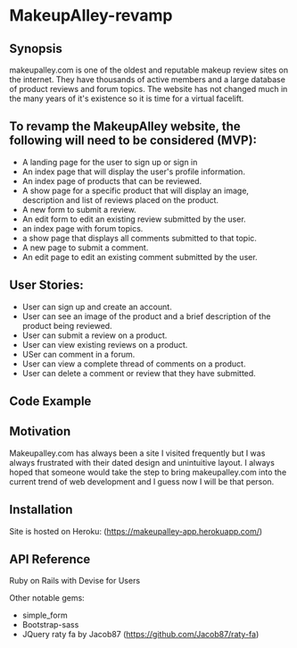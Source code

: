 # MakeupAlley-revamp


## Synopsis

makeupalley.com is one of the oldest and reputable makeup review sites on the internet. They have thousands of active members and a large database of product reviews and forum topics. The website has not changed much in the many years of it's existence so it is time for a virtual facelift.


## To revamp the MakeupAlley website, the following will need to be considered (MVP):

- A landing page for the user to sign up or sign in
- An index page that will display the user's profile information.
- An index page of products that can be reviewed.
- A show page for  a specific product that will display an image, description and list of reviews placed on the product.
- A new form to submit a review.
- An edit form to edit an existing review submitted by the user.
- an index page with forum topics.
- a show page that displays all comments submitted to that topic.
- A new page to submit a comment.
- An edit page to edit an existing comment submitted by the user.
 
## User Stories:

- User can sign up and create an account.
- User can see an image of the product and a brief description of the product being reviewed.
- User can submit a review on a product.
- User can view existing reviews on a product.
- USer can comment in a forum.
- User can view a complete thread of comments on a product.
- User can delete a comment or review that they have submitted.


## Code Example


## Motivation

Makeupalley.com has always been a site I visited frequently but I was always frustrated with their dated design and unintuitive layout. I always hoped that someone would take the step to bring makeupalley.com into the current trend of web development and I guess now I will be that person.

## Installation

Site is hosted on Heroku: (https://makeupalley-app.herokuapp.com/)

## API Reference

Ruby on Rails with Devise for Users

Other notable gems:
- simple_form
- Bootstrap-sass
- JQuery raty fa by Jacob87 (https://github.com/Jacob87/raty-fa)

